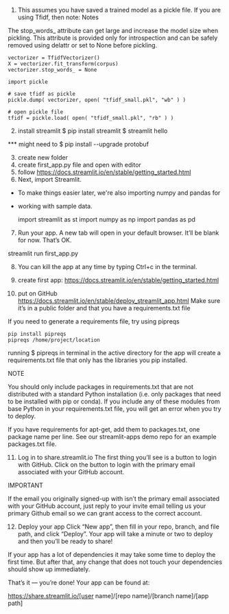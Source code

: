 1) This assumes you have saved a trained model as a pickle file. If you are using Tfidf, then note: 
Notes

The stop_words_ attribute can get large and increase the model size when pickling. This attribute is provided only for introspection and can be safely removed using delattr or set to None before pickling. 

    vectorizer = TfidfVectorizer()
    X = vectorizer.fit_transform(corpus)
    vectorizer.stop_words_ = None

    import pickle
    
    # save tfidf as pickle
    pickle.dump( vectorizer, open( "tfidf_small.pkl", "wb" ) )
    
    # open pickle file
    tfidf = pickle.load( open( "tfidf_small.pkl", "rb" ) )


2) install streamlit
    $ pip install streamlit
    $ streamlit hello

*** might need to $ pip install --upgrade protobuf

3) create new folder
4) create first_app.py file and open with editor
5) follow https://docs.streamlit.io/en/stable/getting_started.html
6) Next, import Streamlit.
* To make things easier later, we're also importing numpy and pandas for
* working with sample data.

    import streamlit as st
    import numpy as np
    import pandas as pd


7) Run your app. A new tab will open in your default browser. It’ll be blank for now. That’s OK.

streamlit run first_app.py

8) You can kill the app at any time by typing Ctrl+c in the terminal.

9) create first app: https://docs.streamlit.io/en/stable/getting_started.html

10) put on GitHub https://docs.streamlit.io/en/stable/deploy_streamlit_app.html
Make sure it’s in a public folder and that you have a requirements.txt file

If you need to generate a requirements file, try using pipreqs

    pip install pipreqs
    pipreqs /home/project/location

running $ pipreqs in terminal in the active directory for the app will create a requirements.txt file that only has the libraries you pip installed.

NOTE

You should only include packages in requirements.txt that are not distributed with a standard Python installation (i.e. only packages that need to be installed with pip or conda). If you include any of these modules from base Python in your requirements.txt file, you will get an error when you try to deploy.

If you have requirements for apt-get, add them to packages.txt, one package name per line. See our streamlit-apps demo repo for an example packages.txt file.

11) Log in to share.streamlit.io
The first thing you’ll see is a button to login with GitHub. Click on the button to login with the primary email associated with your GitHub account.

IMPORTANT

If the email you originally signed-up with isn’t the primary email associated with your GitHub account, just reply to your invite email telling us your primary Github email so we can grant access to the correct account.

12) Deploy your app
Click “New app”, then fill in your repo, branch, and file path, and click “Deploy”. Your app will take a minute or two to deploy and then you’ll be ready to share!

If your app has a lot of dependencies it may take some time to deploy the first time. But after that, any change that does not touch your dependencies should show up immediately.

That’s it — you’re done! Your app can be found at:

https://share.streamlit.io/[user name]/[repo name]/[branch name]/[app path]